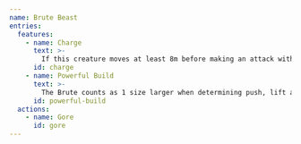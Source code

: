 ```yaml
---
name: Brute Beast
entries:
  features:
    - name: Charge
      text: >-
        If this creature moves at least 8m before making an attack with its Gore, it deals an additional 2d6 damage.
      id: charge
    - name: Powerful Build
      text: >-
        The Brute counts as 1 size larger when determining push, lift and carryweight.
      id: powerful-build
  actions:
    - name: Gore
      id: gore
---
```


